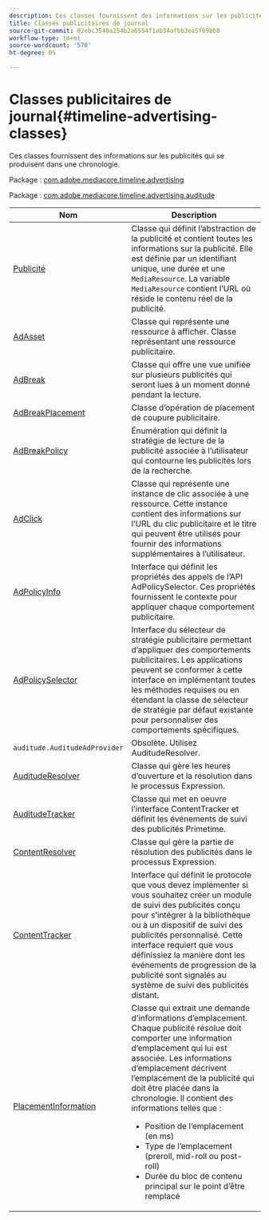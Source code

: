 ```yaml
---
description: Ces classes fournissent des informations sur les publicités qui se produisent dans une chronologie.
title: Classes publicitaires de journal
source-git-commit: 02ebc3548a254b2a6554f1ab34afbb3ea5f09bb8
workflow-type: tm+mt
source-wordcount: '570'
ht-degree: 0%

---
```


# Classes publicitaires de journal{#timeline-advertising-classes}

Ces classes fournissent des informations sur les publicités qui se produisent dans une chronologie.

Package : [com.adobe.mediacore.timeline.advertising](https://help.adobe.com/en_US/primetime/api/psdk/javadoc_1.4/com/adobe/mediacore/timeline/advertising/package-summary.html)

Package : [com.adobe.mediacore.timeline.advertising.auditude](https://help.adobe.com/en_US/primetime/api/psdk/javadoc_1.4/com/adobe/mediacore/timeline/advertising/auditude/package-summary.html)

| Nom | Description |
|--- |--- |
| [Publicité](https://help.adobe.com/en_US/primetime/api/psdk/javadoc_1.4/com/adobe/mediacore/timeline/advertising/Ad.html) | Classe qui définit l’abstraction de la publicité et contient toutes les informations sur la publicité. Elle est définie par un identifiant unique, une durée et une `MediaResource`. La variable `MediaResource` contient l’URL où réside le contenu réel de la publicité. |
| [AdAsset](https://help.adobe.com/en_US/primetime/api/psdk/javadoc_1.4/com/adobe/mediacore/timeline/advertising/AdAsset.html) | Classe qui représente une ressource à afficher. Classe représentant une ressource publicitaire. |
| [AdBreak](https://help.adobe.com/en_US/primetime/api/psdk/javadoc_1.4/com/adobe/mediacore/timeline/advertising/AdBreak.html) | Classe qui offre une vue unifiée sur plusieurs publicités qui seront lues à un moment donné pendant la lecture. |
| [AdBreakPlacement](https://help.adobe.com/en_US/primetime/api/psdk/javadoc_1.4/com/adobe/mediacore/timeline/advertising/AdBreakPlacement.html) | Classe d’opération de placement de coupure publicitaire. |
| [AdBreakPolicy](https://help.adobe.com/en_US/primetime/api/psdk/javadoc_1.4/com/adobe/mediacore/timeline/advertising/AdBreakPolicy.html) | Énumération qui définit la stratégie de lecture de la publicité associée à l’utilisateur qui contourne les publicités lors de la recherche. |
| [AdClick](https://help.adobe.com/en_US/primetime/api/psdk/javadoc_1.4/com/adobe/mediacore/timeline/advertising/AdClick.html) | Classe qui représente une instance de clic associée à une ressource. Cette instance contient des informations sur l’URL du clic publicitaire et le titre qui peuvent être utilisés pour fournir des informations supplémentaires à l’utilisateur. |
| [AdPolicyInfo](https://help.adobe.com/en_US/primetime/api/psdk/javadoc_1.4/com/adobe/mediacore/timeline/advertising/AdPolicyInfo.html) | Interface qui définit les propriétés des appels de l’API AdPolicySelector. Ces propriétés fournissent le contexte pour appliquer chaque comportement publicitaire. |
| [AdPolicySelector](https://help.adobe.com/en_US/primetime/api/psdk/javadoc_1.4/com/adobe/mediacore/timeline/advertising/AdPolicySelector.html) | Interface du sélecteur de stratégie publicitaire permettant d’appliquer des comportements publicitaires. Les applications peuvent se conformer à cette interface en implémentant toutes les méthodes requises ou en étendant la classe de sélecteur de stratégie par défaut existante pour personnaliser des comportements spécifiques. |
| `auditude.AuditudeAdProvider` | Obsolète. Utilisez AuditudeResolver. |
| [AuditudeResolver](https://help.adobe.com/en_US/primetime/api/psdk/javadoc_1.4/com/adobe/mediacore/timeline/advertising/auditude/AuditudeResolver.html) | Classe qui gère les heures d’ouverture et la résolution dans le processus Expression. |
| [AuditudeTracker](https://help.adobe.com/en_US/primetime/api/psdk/javadoc_1.4/com/adobe/mediacore/timeline/advertising/auditude/AuditudeTracker.html) | Classe qui met en oeuvre l’interface ContentTracker et définit les événements de suivi des publicités Primetime. |
| [ContentResolver](https://help.adobe.com/en_US/primetime/api/psdk/javadoc_1.4/com/adobe/mediacore/timeline/advertising/ContentResolver.html) | Classe qui gère la partie de résolution des publicités dans le processus Expression. |
| [ContentTracker](https://help.adobe.com/en_US/primetime/api/psdk/javadoc_1.4/com/adobe/mediacore/timeline/advertising/ContentTracker.html) | Interface qui définit le protocole que vous devez implémenter si vous souhaitez créer un module de suivi des publicités conçu pour s’intégrer à la bibliothèque ou à un dispositif de suivi des publicités personnalisé. Cette interface requiert que vous définissiez la manière dont les événements de progression de la publicité sont signalés au système de suivi des publicités distant. |
| [PlacementInformation](https://help.adobe.com/en_US/primetime/api/psdk/javadoc_1.4/com/adobe/mediacore/timeline/advertising/PlacementInformation.html) | Classe qui extrait une demande d’informations d’emplacement. Chaque publicité résolue doit comporter une information d’emplacement qui lui est associée. Les informations d’emplacement décrivent l’emplacement de la publicité qui doit être placée dans la chronologie. Il contient des informations telles que : <ul><li>Position de l’emplacement (en ms) </li><li>Type de l’emplacement (preroll, mid-roll ou post-roll) </li><li>Durée du bloc de contenu principal sur le point d’être remplacé</li></ul> |

